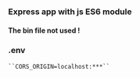 ### Express app with js ES6 module
#### The bin file not used !
### .env 
    ``CORS_ORIGIN=localhost:***``
    